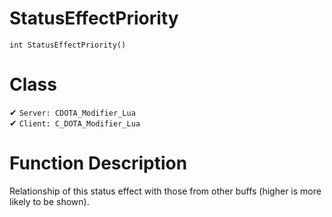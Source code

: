 # StatusEffectPriority
```
int StatusEffectPriority()
```
# Class
✔ `Server: CDOTA_Modifier_Lua`  
✔ `Client: C_DOTA_Modifier_Lua`  

# Function Description
Relationship of this status effect with those from other buffs (higher is more likely to be shown).
